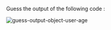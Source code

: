 Guess the output of the following code :

![guess-output-object-user-age](https://user-images.githubusercontent.com/55441302/231074926-f9aeca1e-8f74-4b50-9621-6ea79ecd5046.png)
